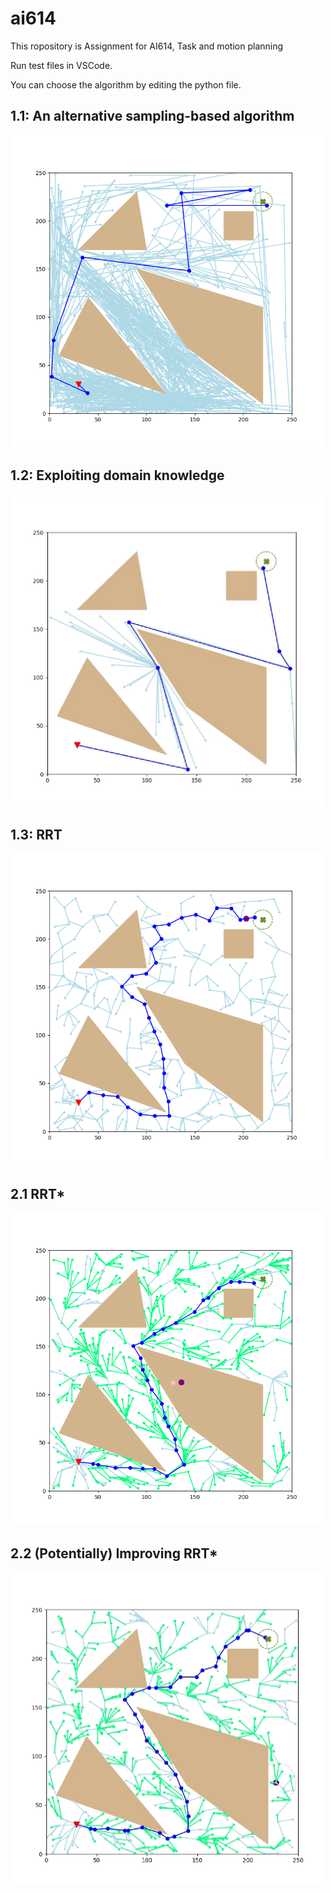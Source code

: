 # ai614


This ropository is Assignment for AI614, Task and motion planning


Run test files in VSCode.


You can choose the algorithm by editing the python file.


## 1.1: An alternative sampling-based algorithm


  <img src="Images/1-1(1).png" width="500" height="500"/>


## 1.2: Exploiting domain knowledge


  <img src="Images/1-2(1).png" width="500" height="500"/>


## 1.3: RRT


  <img src="Images/1-3(1).png" width="500" height="500"/>


## 2.1 RRT*


  <img src="Images/2-1(1).png" width="500" height="500"/>


## 2.2 (Potentially) Improving RRT*


  <img src="Images/2-2(1).png" width="500" height="500"/>
